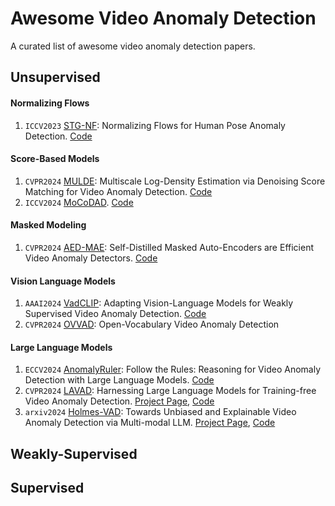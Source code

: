 # Awesome Video Anomaly Detection
A curated list of awesome video anomaly detection papers.

## Unsupervised

#### Normalizing Flows
1. `ICCV2023` [STG-NF](https://openaccess.thecvf.com/content/ICCV2023/papers/Hirschorn_Normalizing_Flows_for_Human_Pose_Anomaly_Detection_ICCV_2023_paper.pdf): Normalizing Flows for Human Pose Anomaly Detection. [Code](https://github.com/orhir/STG-NF)

#### Score-Based Models
1. `CVPR2024` [MULDE](https://openaccess.thecvf.com/content/CVPR2024/papers/Micorek_MULDE_Multiscale_Log-Density_Estimation_via_Denoising_Score_Matching_for_Video_CVPR_2024_paper.pdf): Multiscale Log-Density Estimation via Denoising Score Matching for Video Anomaly Detection. [Code](https://github.com/jakubmicorek/MULDE-Multiscale-Log-Density-Estimation-via-Denoising-Score-Matching-for-Video-Anomaly-Detection)
2.  `ICCV2024` [MoCoDAD](https://openaccess.thecvf.com/content/ICCV2023/papers/Flaborea_Multimodal_Motion_Conditioned_Diffusion_Model_for_Skeleton-based_Video_Anomaly_Detection_ICCV_2023_paper.pdf). [Code](https://github.com/aleflabo/MoCoDAD)

#### Masked Modeling
1. `CVPR2024` [AED-MAE](https://openaccess.thecvf.com/content/CVPR2024/papers/Ristea_Self-Distilled_Masked_Auto-Encoders_are_Efficient_Video_Anomaly_Detectors_CVPR_2024_paper.pdf): Self-Distilled Masked Auto-Encoders are Efficient Video Anomaly Detectors. [Code](https://github.com/ristea/aed-mae/tree/main)

#### Vision Language Models
1. `AAAI2024` [VadCLIP](https://arxiv.org/pdf/2308.11681): Adapting Vision-Language Models for Weakly Supervised Video Anomaly Detection. [Code](https://github.com/nwpu-zxr/VadCLIP)
2. `CVPR2024` [OVVAD](https://openaccess.thecvf.com/content/CVPR2024/papers/Wu_Open-Vocabulary_Video_Anomaly_Detection_CVPR_2024_paper.pdf): Open-Vocabulary Video Anomaly Detection

#### Large Language Models
1. `ECCV2024` [AnomalyRuler](https://arxiv.org/pdf/2407.10299): Follow the Rules: Reasoning for Video Anomaly Detection with Large Language Models. [Code](https://github.com/Yuchen413/AnomalyRuler)
2. `CVPR2024` [LAVAD](https://openaccess.thecvf.com/content/CVPR2024/papers/Zanella_Harnessing_Large_Language_Models_for_Training-free_Video_Anomaly_Detection_CVPR_2024_paper.pdf): Harnessing Large Language Models for Training-free Video Anomaly Detection. [Project Page](https://lucazanella.github.io/lavad/), [Code](https://github.com/lucazanella/lavad)
3. `arxiv2024` [Holmes-VAD](https://arxiv.org/pdf/2406.12235): Towards Unbiased and Explainable Video Anomaly Detection via Multi-modal LLM. [Project Page](https://holmesvad.github.io/), [Code](https://github.com/pipixin321/HolmesVAD)


## Weakly-Supervised

## Supervised
